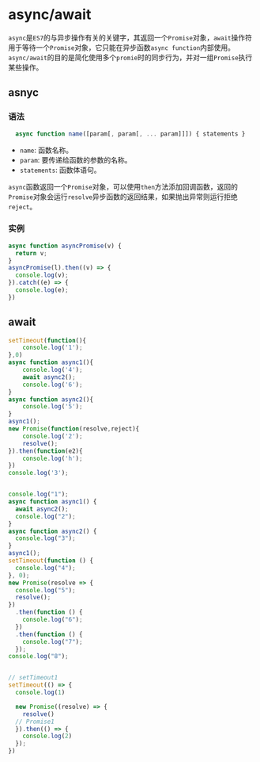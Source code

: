 # async/await
  `async`是`ES7`的与异步操作有关的关键字，其返回一个`Promise`对象，`await`操作符用于等待一个`Promise`对象，它只能在异步函数`async function`内部使用。`async/await`的目的是简化使用多个`promie`时的同步行为，并对一组`Promise`执行某些操作。

  ## asnyc

  ### 语法
  ```javascript
    async function name([param[, param[, ... param]]]) { statements }
  ```

  * `name`: 函数名称。
  * `param`: 要传递给函数的参数的名称。
  * `statements`: 函数体语句。

`async`函数返回一个`Promise`对象，可以使用`then`方法添加回调函数，返回的`Promise`对象会运行`resolve`异步函数的返回结果，如果抛出异常则运行拒绝`reject`。

### 实例
```javascript
async function asyncPromise(v) {
  return v;
}
asyncPromise(l).then((v) => {
  console.log(v);
}).catch((e) => {
  console.log(e);
})
```
## await

```javascript
setTimeout(function(){     
    console.log('1');   
},0)   
async function async1(){    
    console.log('4');    
    await async2();    
    console.log('6');   
}   
async function async2(){    
    console.log('5');   
}   
async1();   
new Promise(function(resolve,reject){    
    console.log('2');    
    resolve();   
}).then(function(e2){    
    console.log('h');   
})   
console.log('3');  


console.log("1");
async function async1() {
  await async2();
  console.log("2");
}
async function async2() {
  console.log("3");
}
async1();
setTimeout(function () {
  console.log("4");
}, 0);
new Promise(resolve => {
  console.log("5");
  resolve();
})
  .then(function () {
    console.log("6");
  })
  .then(function () {
    console.log("7");
  });
console.log("8");


// setTimeout1
setTimeout(() => {
  console.log(1)

  new Promise((resolve) => {
    resolve()
  // Promise1
  }).then(() => {
    console.log(2)
  });
})
```
